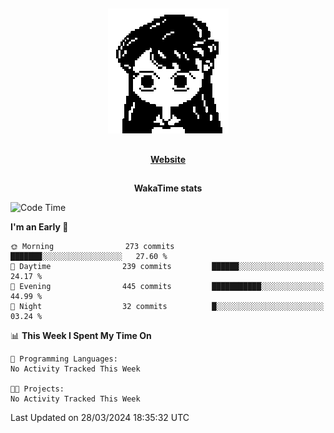 ##

<p align="center">
  <img src="./person.gif" />
</p>

##

<div align="center">
  <p>
    <strong>
    <a href='https://domm.me'>Website</a>
    </strong>
  </p>
</div>

##

<div align="center">
  <p>
    <strong>
    WakaTime stats
    </strong>
  </p>
</div>

<!--START_SECTION:waka-->
![Code Time](http://img.shields.io/badge/Code%20Time-119%20hrs%2045%20mins-blue)

**I'm an Early 🐤** 

```text
🌞 Morning                273 commits         ███████░░░░░░░░░░░░░░░░░░   27.60 % 
🌆 Daytime                239 commits         ██████░░░░░░░░░░░░░░░░░░░   24.17 % 
🌃 Evening                445 commits         ███████████░░░░░░░░░░░░░░   44.99 % 
🌙 Night                  32 commits          █░░░░░░░░░░░░░░░░░░░░░░░░   03.24 % 
```


📊 **This Week I Spent My Time On** 

```text
💬 Programming Languages: 
No Activity Tracked This Week

🐱‍💻 Projects: 
No Activity Tracked This Week
```


 Last Updated on 28/03/2024 18:35:32 UTC
<!--END_SECTION:waka-->


